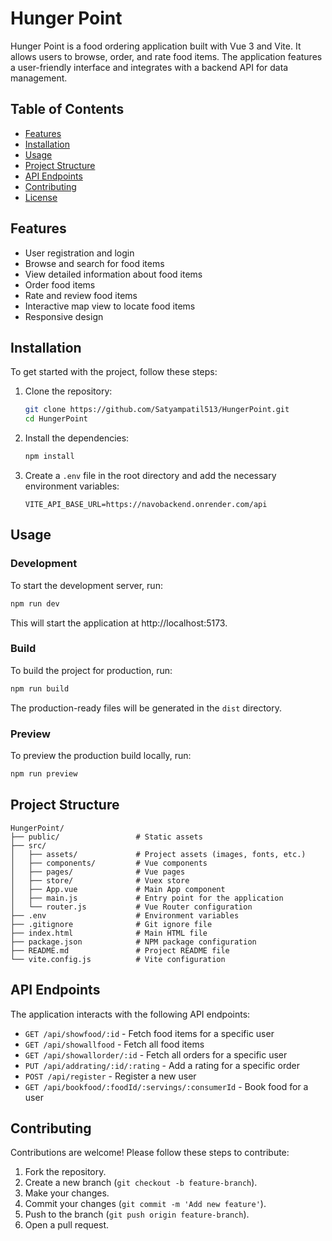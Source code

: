 # Hunger Point

Hunger Point is a food ordering application built with Vue 3 and Vite. It allows users to browse, order, and rate food items. The application features a user-friendly interface and integrates with a backend API for data management.

## Table of Contents

- [Features](#features)
- [Installation](#installation)
- [Usage](#usage)
- [Project Structure](#project-structure)
- [API Endpoints](#api-endpoints)
- [Contributing](#contributing)
- [License](#license)

## Features

- User registration and login
- Browse and search for food items
- View detailed information about food items
- Order food items
- Rate and review food items
- Interactive map view to locate food items
- Responsive design

## Installation

To get started with the project, follow these steps:

1. Clone the repository:

    ```sh
    git clone https://github.com/Satyampatil513/HungerPoint.git
    cd HungerPoint
    ```

2. Install the dependencies:

    ```sh
    npm install
    ```

3. Create a `.env` file in the root directory and add the necessary environment variables:

    ```env
    VITE_API_BASE_URL=https://navobackend.onrender.com/api
    ```

## Usage

### Development

To start the development server, run:

```sh
npm run dev
```

This will start the application at http://localhost:5173.

### Build

To build the project for production, run:

```sh
npm run build
```

The production-ready files will be generated in the `dist` directory.

### Preview

To preview the production build locally, run:

```sh
npm run preview
```

## Project Structure

```
HungerPoint/
├── public/                 # Static assets
├── src/
│   ├── assets/             # Project assets (images, fonts, etc.)
│   ├── components/         # Vue components
│   ├── pages/              # Vue pages
│   ├── store/              # Vuex store
│   ├── App.vue             # Main App component
│   ├── main.js             # Entry point for the application
│   └── router.js           # Vue Router configuration
├── .env                    # Environment variables
├── .gitignore              # Git ignore file
├── index.html              # Main HTML file
├── package.json            # NPM package configuration
├── README.md               # Project README file
└── vite.config.js          # Vite configuration
```

## API Endpoints

The application interacts with the following API endpoints:

- `GET /api/showfood/:id` - Fetch food items for a specific user
- `GET /api/showallfood` - Fetch all food items
- `GET /api/showallorder/:id` - Fetch all orders for a specific user
- `PUT /api/addrating/:id/:rating` - Add a rating for a specific order
- `POST /api/register` - Register a new user
- `GET /api/bookfood/:foodId/:servings/:consumerId` - Book food for a user

## Contributing

Contributions are welcome! Please follow these steps to contribute:

1. Fork the repository.
2. Create a new branch (`git checkout -b feature-branch`).
3. Make your changes.
4. Commit your changes (`git commit -m 'Add new feature'`).
5. Push to the branch (`git push origin feature-branch`).
6. Open a pull request.